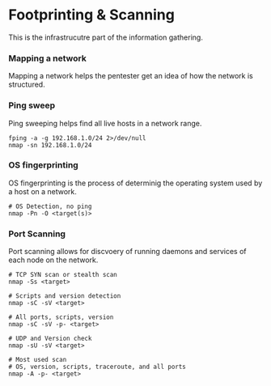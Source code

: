 # Footprinting & Scanning

This is the infrastrucutre part of the information gathering.

### Mapping a network

Mapping a network helps the pentester get an idea of how the network is structured.

### Ping sweep

Ping sweeping helps find all live hosts in a network range.

```
fping -a -g 192.168.1.0/24 2>/dev/null
nmap -sn 192.168.1.0/24
```

### OS fingerprinting

OS fingerprinting is the process of determinig the operating system used by a host on a network.

```
# OS Detection, no ping
nmap -Pn -O <target(s)>
```

### Port Scanning

Port scanning allows for discvoery of running daemons and services of each node on the network.

```
# TCP SYN scan or stealth scan
nmap -Ss <target>

# Scripts and version detection
nmap -sC -sV <target>

# All ports, scripts, version
nmap -sC -sV -p- <target>

# UDP and Version check
nmap -sU -sV <target>

# Most used scan
# OS, version, scripts, traceroute, and all ports
nmap -A -p- <target>
```
